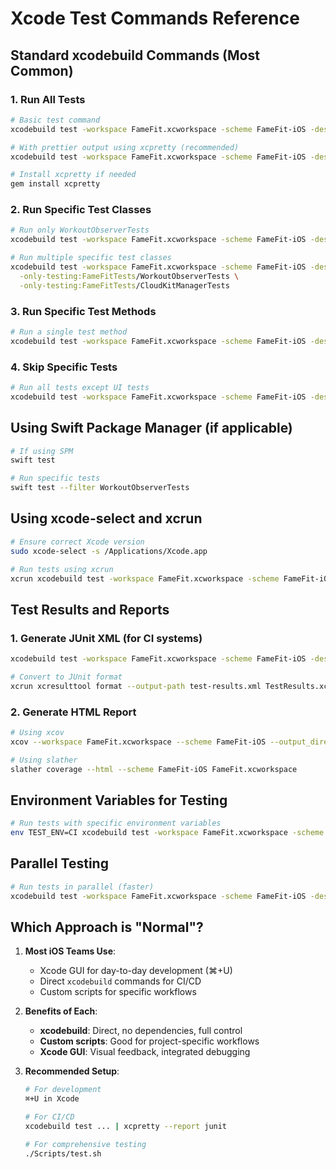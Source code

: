 # Xcode Test Commands Reference

## Standard xcodebuild Commands (Most Common)

### 1. Run All Tests
```bash
# Basic test command
xcodebuild test -workspace FameFit.xcworkspace -scheme FameFit-iOS -destination 'platform=iOS Simulator,name=iPhone 15 Pro'

# With prettier output using xcpretty (recommended)
xcodebuild test -workspace FameFit.xcworkspace -scheme FameFit-iOS -destination 'platform=iOS Simulator,name=iPhone 15 Pro' | xcpretty

# Install xcpretty if needed
gem install xcpretty
```

### 2. Run Specific Test Classes
```bash
# Run only WorkoutObserverTests
xcodebuild test -workspace FameFit.xcworkspace -scheme FameFit-iOS -destination 'platform=iOS Simulator,name=iPhone 15 Pro' -only-testing:FameFitTests/WorkoutObserverTests

# Run multiple specific test classes
xcodebuild test -workspace FameFit.xcworkspace -scheme FameFit-iOS -destination 'platform=iOS Simulator,name=iPhone 15 Pro' \
  -only-testing:FameFitTests/WorkoutObserverTests \
  -only-testing:FameFitTests/CloudKitManagerTests
```

### 3. Run Specific Test Methods
```bash
# Run a single test method
xcodebuild test -workspace FameFit.xcworkspace -scheme FameFit-iOS -destination 'platform=iOS Simulator,name=iPhone 15 Pro' -only-testing:FameFitTests/WorkoutObserverTests/testStartObservingWorkouts_EnablesBackgroundDelivery
```

### 4. Skip Specific Tests
```bash
# Run all tests except UI tests
xcodebuild test -workspace FameFit.xcworkspace -scheme FameFit-iOS -destination 'platform=iOS Simulator,name=iPhone 15 Pro' -skip-testing:FameFitUITests
```

## Using Swift Package Manager (if applicable)
```bash
# If using SPM
swift test

# Run specific tests
swift test --filter WorkoutObserverTests
```



## Using xcode-select and xcrun
```bash
# Ensure correct Xcode version
sudo xcode-select -s /Applications/Xcode.app

# Run tests using xcrun
xcrun xcodebuild test -workspace FameFit.xcworkspace -scheme FameFit-iOS -destination 'platform=iOS Simulator,name=iPhone 15 Pro'
```

## Test Results and Reports

### 1. Generate JUnit XML (for CI systems)
```bash
xcodebuild test -workspace FameFit.xcworkspace -scheme FameFit-iOS -destination 'platform=iOS Simulator,name=iPhone 15 Pro' -resultBundlePath TestResults.xcresult

# Convert to JUnit format
xcrun xcresulttool format --output-path test-results.xml TestResults.xcresult
```

### 2. Generate HTML Report
```bash
# Using xcov
xcov --workspace FameFit.xcworkspace --scheme FameFit-iOS --output_directory coverage_report

# Using slather
slather coverage --html --scheme FameFit-iOS FameFit.xcworkspace
```

## Environment Variables for Testing
```bash
# Run tests with specific environment variables
env TEST_ENV=CI xcodebuild test -workspace FameFit.xcworkspace -scheme FameFit-iOS -destination 'platform=iOS Simulator,name=iPhone 15 Pro'
```

## Parallel Testing
```bash
# Run tests in parallel (faster)
xcodebuild test -workspace FameFit.xcworkspace -scheme FameFit-iOS -destination 'platform=iOS Simulator,name=iPhone 15 Pro' -parallel-testing-enabled YES -parallel-testing-worker-count 4
```

## Which Approach is "Normal"?

1. **Most iOS Teams Use**:
   - Xcode GUI for day-to-day development (⌘+U)
   - Direct `xcodebuild` commands for CI/CD
   - Custom scripts for specific workflows

2. **Benefits of Each**:
   - **xcodebuild**: Direct, no dependencies, full control
   - **Custom scripts**: Good for project-specific workflows
   - **Xcode GUI**: Visual feedback, integrated debugging

3. **Recommended Setup**:
   ```bash
   # For development
   ⌘+U in Xcode
   
   # For CI/CD
   xcodebuild test ... | xcpretty --report junit
   
   # For comprehensive testing
   ./Scripts/test.sh
   ```
